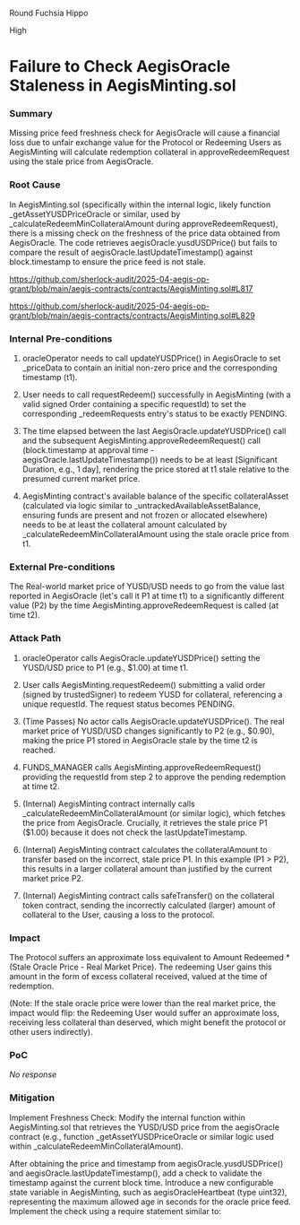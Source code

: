 Round Fuchsia Hippo

High

# Failure to Check AegisOracle Staleness in AegisMinting.sol

### Summary

Missing price feed freshness check for AegisOracle will cause a financial loss due to unfair exchange value for the Protocol or Redeeming Users as AegisMinting will calculate redemption collateral in approveRedeemRequest using the stale price from AegisOracle.

### Root Cause

In AegisMinting.sol (specifically within the internal logic, likely function _getAssetYUSDPriceOracle or similar, used by _calculateRedeemMinCollateralAmount during approveRedeemRequest), there is a missing check on the freshness of the price data obtained from AegisOracle. The code retrieves aegisOracle.yusdUSDPrice() but fails to compare the result of aegisOracle.lastUpdateTimestamp() against block.timestamp to ensure the price feed is not stale.

https://github.com/sherlock-audit/2025-04-aegis-op-grant/blob/main/aegis-contracts/contracts/AegisMinting.sol#L817

https://github.com/sherlock-audit/2025-04-aegis-op-grant/blob/main/aegis-contracts/contracts/AegisMinting.sol#L829

### Internal Pre-conditions

1. oracleOperator needs to call updateYUSDPrice() in AegisOracle to set _priceData to contain an initial non-zero price and the corresponding timestamp (t1).

2. User needs to call requestRedeem() successfully in AegisMinting (with a valid signed Order containing a specific requestId) to set the corresponding _redeemRequests entry's status to be exactly PENDING.

3. The time elapsed between the last AegisOracle.updateYUSDPrice() call and the subsequent AegisMinting.approveRedeemRequest() call (block.timestamp at approval time - aegisOracle.lastUpdateTimestamp()) needs to be at least [Significant Duration, e.g., 1 day], rendering the price stored at t1 stale relative to the presumed current market price.

4. AegisMinting contract's available balance of the specific collateralAsset (calculated via logic similar to _untrackedAvailableAssetBalance, ensuring funds are present and not frozen or allocated elsewhere) needs to be at least the collateral amount calculated by _calculateRedeemMinCollateralAmount using the stale oracle price from t1.

### External Pre-conditions

The Real-world market price of YUSD/USD needs to go from the value last reported in AegisOracle (let's call it P1 at time t1) to a significantly different value (P2) by the time AegisMinting.approveRedeemRequest is called (at time t2).

### Attack Path

1. oracleOperator calls AegisOracle.updateYUSDPrice() setting the YUSD/USD price to P1 (e.g., $1.00) at time t1.

2. User calls AegisMinting.requestRedeem() submitting a valid order (signed by trustedSigner) to redeem YUSD for collateral, referencing a unique requestId. The request status becomes PENDING.

3. (Time Passes) No actor calls AegisOracle.updateYUSDPrice(). The real market price of YUSD/USD changes significantly to P2 (e.g., $0.90), making the price P1 stored in AegisOracle stale by the time t2 is reached.

4. FUNDS_MANAGER calls AegisMinting.approveRedeemRequest() providing the requestId from step 2 to approve the pending redemption at time t2.

5. (Internal) AegisMinting contract internally calls _calculateRedeemMinCollateralAmount (or similar logic), which fetches the price from AegisOracle. Crucially, it retrieves the stale price P1 ($1.00) because it does not check the lastUpdateTimestamp.

6. (Internal) AegisMinting contract calculates the collateralAmount to transfer based on the incorrect, stale price P1. In this example (P1 > P2), this results in a larger collateral amount than justified by the current market price P2.

7. (Internal) AegisMinting contract calls safeTransfer() on the collateral token contract, sending the incorrectly calculated (larger) amount of collateral to the User, causing a loss to the protocol.







### Impact

The Protocol suffers an approximate loss equivalent to Amount Redeemed * (Stale Oracle Price - Real Market Price). The redeeming User gains this amount in the form of excess collateral received, valued at the time of redemption.

(Note: If the stale oracle price were lower than the real market price, the impact would flip: the Redeeming User would suffer an approximate loss, receiving less collateral than deserved, which might benefit the protocol or other users indirectly).

### PoC

_No response_

### Mitigation

Implement Freshness Check: Modify the internal function within AegisMinting.sol that retrieves the YUSD/USD price from the aegisOracle contract (e.g., function _getAssetYUSDPriceOracle or similar logic used within _calculateRedeemMinCollateralAmount).

After obtaining the price and timestamp from aegisOracle.yusdUSDPrice() and aegisOracle.lastUpdateTimestamp(), add a check to validate the timestamp against the current block time.
Introduce a new configurable state variable in AegisMinting, such as aegisOracleHeartbeat (type uint32), representing the maximum allowed age in seconds for the oracle price feed.
Implement the check using a require statement similar to: